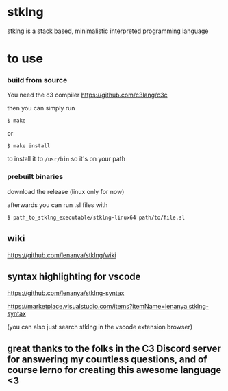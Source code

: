 # stklng

stklng is a stack based, minimalistic interpreted programming language

# to use

### build from source

You need the c3 compiler https://github.com/c3lang/c3c
   
then you can simply run

```console
$ make
```

or

```console
$ make install
```

to install it to `/usr/bin` so it's on your path

### prebuilt binaries
download the release (linux only for now)

afterwards you can run .sl files with 
```console
$ path_to_stklng_executable/stklng-linux64 path/to/file.sl
```

## wiki
https://github.com/lenanya/stklng/wiki


## syntax highlighting for vscode
https://github.com/lenanya/stklng-syntax

https://marketplace.visualstudio.com/items?itemName=lenanya.stklng-syntax

(you can also just search stklng in the vscode extension browser)

## great thanks to the folks in the C3 Discord server for answering my countless questions, and of course lerno for creating this awesome language <3
